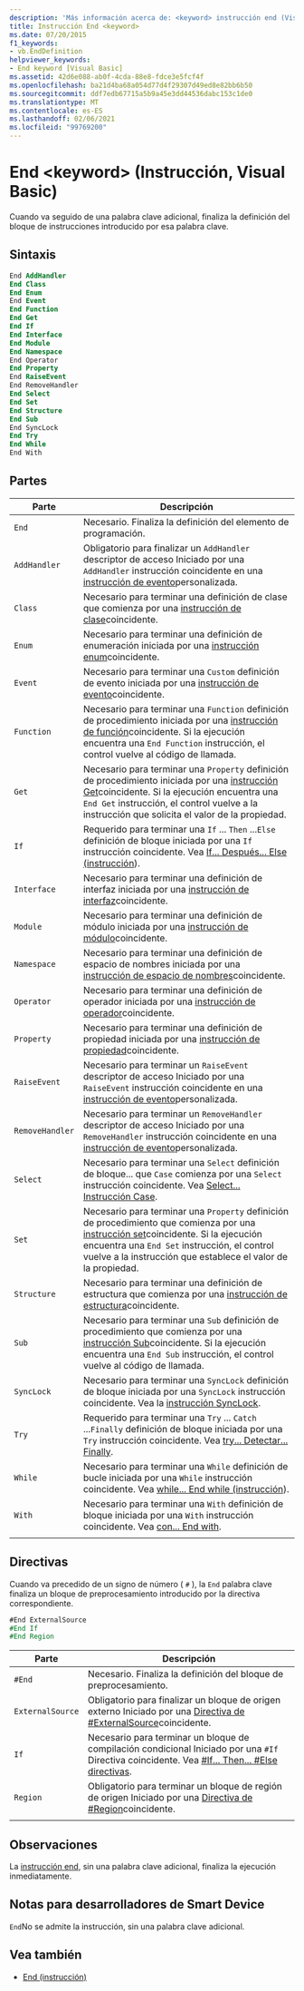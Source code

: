 ```yaml
---
description: 'Más información acerca de: <keyword> instrucción end (Visual Basic)'
title: Instrucción End <keyword>
ms.date: 07/20/2015
f1_keywords:
- vb.EndDefinition
helpviewer_keywords:
- End keyword [Visual Basic]
ms.assetid: 42d6e088-ab0f-4cda-88e8-fdce3e5fcf4f
ms.openlocfilehash: ba21d4ba68a054d77d4f29307d49ed8e82bb6b50
ms.sourcegitcommit: ddf7edb67715a5b9a45e3dd44536dabc153c1de0
ms.translationtype: MT
ms.contentlocale: es-ES
ms.lasthandoff: 02/06/2021
ms.locfileid: "99769200"
---
```

# <a name="end-keyword-statement-visual-basic"></a>End \<keyword> (Instrucción, Visual Basic)

Cuando va seguido de una palabra clave adicional, finaliza la definición del bloque de instrucciones introducido por esa palabra clave.

## <a name="syntax"></a>Sintaxis

```vb
End AddHandler
End Class
End Enum
End Event
End Function
End Get
End If
End Interface
End Module
End Namespace
End Operator
End Property
End RaiseEvent  
End RemoveHandler  
End Select
End Set
End Structure
End Sub
End SyncLock
End Try
End While
End With  
```  
  
## <a name="parts"></a>Partes

|Parte|Descripción|
|---|---|
|`End`|Necesario. Finaliza la definición del elemento de programación.|
|`AddHandler`|Obligatorio para finalizar un `AddHandler` descriptor de acceso Iniciado por una `AddHandler` instrucción coincidente en una [instrucción de evento](event-statement.md)personalizada.|
|`Class`|Necesario para terminar una definición de clase que comienza por una [instrucción de clase](class-statement.md)coincidente.|
|`Enum`|Necesario para terminar una definición de enumeración iniciada por una [instrucción enum](enum-statement.md)coincidente.|
|`Event`|Necesario para terminar una `Custom` definición de evento iniciada por una [instrucción de evento](event-statement.md)coincidente.|  
|`Function`|Necesario para terminar una `Function` definición de procedimiento iniciada por una [instrucción de función](function-statement.md)coincidente. Si la ejecución encuentra una `End Function` instrucción, el control vuelve al código de llamada.|
|`Get`|Necesario para terminar una `Property` definición de procedimiento iniciada por una [instrucción Get](get-statement.md)coincidente. Si la ejecución encuentra una `End Get` instrucción, el control vuelve a la instrucción que solicita el valor de la propiedad.|
|`If`|Requerido para terminar una `If` ... `Then` ...`Else` definición de bloque iniciada por una `If` instrucción coincidente. Vea [If... Después... Else (instrucción](if-then-else-statement.md)).|
|`Interface`|Necesario para terminar una definición de interfaz iniciada por una [instrucción de interfaz](interface-statement.md)coincidente.|
|`Module`|Necesario para terminar una definición de módulo iniciada por una [instrucción de módulo](module-statement.md)coincidente.|
|`Namespace`|Necesario para terminar una definición de espacio de nombres iniciada por una [instrucción de espacio de nombres](namespace-statement.md)coincidente.|
|`Operator`|Necesario para terminar una definición de operador iniciada por una [instrucción de operador](operator-statement.md)coincidente.|
|`Property`|Necesario para terminar una definición de propiedad iniciada por una [instrucción de propiedad](property-statement.md)coincidente.|
|`RaiseEvent`|Necesario para terminar un `RaiseEvent` descriptor de acceso Iniciado por una `RaiseEvent` instrucción coincidente en una [instrucción de evento](event-statement.md)personalizada.|
|`RemoveHandler`|Necesario para terminar un `RemoveHandler` descriptor de acceso Iniciado por una `RemoveHandler` instrucción coincidente en una [instrucción de evento](event-statement.md)personalizada.|
|`Select`|Necesario para terminar una `Select` definición de bloque... que `Case` comienza por una `Select` instrucción coincidente. Vea [Select... Instrucción Case](select-case-statement.md).  
|`Set`|Necesario para terminar una `Property` definición de procedimiento que comienza por una [instrucción set](set-statement.md)coincidente. Si la ejecución encuentra una `End Set` instrucción, el control vuelve a la instrucción que establece el valor de la propiedad.  
|`Structure`|Necesario para terminar una definición de estructura que comienza por una [instrucción de estructura](structure-statement.md)coincidente.  
|`Sub`|Necesario para terminar una `Sub` definición de procedimiento que comienza por una [instrucción Sub](sub-statement.md)coincidente. Si la ejecución encuentra una `End Sub` instrucción, el control vuelve al código de llamada.  
|`SyncLock`|Necesario para terminar una `SyncLock` definición de bloque iniciada por una `SyncLock` instrucción coincidente. Vea la [instrucción SyncLock](synclock-statement.md).  
|`Try`|Requerido para terminar una `Try` ... `Catch` ...`Finally` definición de bloque iniciada por una `Try` instrucción coincidente. Vea [try... Detectar... Finally](try-catch-finally-statement.md).  
|`While`|Necesario para terminar una `While` definición de bucle iniciada por una `While` instrucción coincidente. Vea [while... End while (instrucción](while-end-while-statement.md)).  
|`With`| Necesario para terminar una `With` definición de bloque iniciada por una `With` instrucción coincidente. Vea [con... End with](with-end-with-statement.md).  
|||
  
## <a name="directives"></a>Directivas

Cuando va precedido de un signo de número ( `#` ), la `End` palabra clave finaliza un bloque de preprocesamiento introducido por la directiva correspondiente.  

```vb
#End ExternalSource
#End If
#End Region
```

|Parte|Descripción|
|---|---|
|`#End`|Necesario. Finaliza la definición del bloque de preprocesamiento.|
|`ExternalSource`|Obligatorio para finalizar un bloque de origen externo Iniciado por una [Directiva de #ExternalSource](../directives/externalsource-directive.md)coincidente.|
|`If`|Necesario para terminar un bloque de compilación condicional Iniciado por una `#If` Directiva coincidente. Vea [#If... Then... #Else directivas](../directives/if-then-else-directives.md).|
|`Region`|Obligatorio para terminar un bloque de región de origen Iniciado por una [Directiva de #Region](../directives/region-directive.md)coincidente.|
|||

## <a name="remarks"></a>Observaciones

La [instrucción end](end-statement.md), sin una palabra clave adicional, finaliza la ejecución inmediatamente.

## <a name="smart-device-developer-notes"></a>Notas para desarrolladores de Smart Device  

`End`No se admite la instrucción, sin una palabra clave adicional.  
  
## <a name="see-also"></a>Vea también

- [End (instrucción)](end-statement.md)
